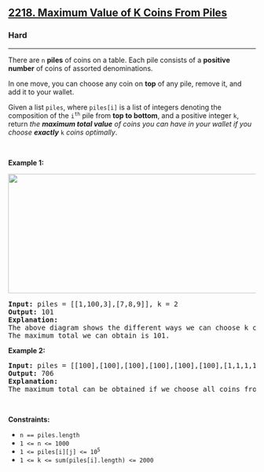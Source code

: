 <h2><a href="https://leetcode.com/problems/maximum-value-of-k-coins-from-piles/">2218. Maximum Value of K Coins From Piles</a></h2><h3>Hard</h3><hr><div style="user-select: auto;"><p style="user-select: auto;">There are <code style="user-select: auto;">n</code> <strong style="user-select: auto;">piles</strong> of coins on a table. Each pile consists of a <strong style="user-select: auto;">positive number</strong> of coins of assorted denominations.</p>

<p style="user-select: auto;">In one move, you can choose any coin on <strong style="user-select: auto;">top</strong> of any pile, remove it, and add it to your wallet.</p>

<p style="user-select: auto;">Given a list <code style="user-select: auto;">piles</code>, where <code style="user-select: auto;">piles[i]</code> is a list of integers denoting the composition of the <code style="user-select: auto;">i<sup style="user-select: auto;">th</sup></code> pile from <strong style="user-select: auto;">top to bottom</strong>, and a positive integer <code style="user-select: auto;">k</code>, return <em style="user-select: auto;">the <strong style="user-select: auto;">maximum total value</strong> of coins you can have in your wallet if you choose <strong style="user-select: auto;">exactly</strong></em> <code style="user-select: auto;">k</code> <em style="user-select: auto;">coins optimally</em>.</p>

<p style="user-select: auto;">&nbsp;</p>
<p style="user-select: auto;"><strong style="user-select: auto;">Example 1:</strong></p>
<img alt="" src="https://assets.leetcode.com/uploads/2019/11/09/e1.png" style="width: 600px; height: 243px; user-select: auto;">
<pre style="user-select: auto;"><strong style="user-select: auto;">Input:</strong> piles = [[1,100,3],[7,8,9]], k = 2
<strong style="user-select: auto;">Output:</strong> 101
<strong style="user-select: auto;">Explanation:</strong>
The above diagram shows the different ways we can choose k coins.
The maximum total we can obtain is 101.
</pre>

<p style="user-select: auto;"><strong style="user-select: auto;">Example 2:</strong></p>

<pre style="user-select: auto;"><strong style="user-select: auto;">Input:</strong> piles = [[100],[100],[100],[100],[100],[100],[1,1,1,1,1,1,700]], k = 7
<strong style="user-select: auto;">Output:</strong> 706
<strong style="user-select: auto;">Explanation:
</strong>The maximum total can be obtained if we choose all coins from the last pile.
</pre>

<p style="user-select: auto;">&nbsp;</p>
<p style="user-select: auto;"><strong style="user-select: auto;">Constraints:</strong></p>

<ul style="user-select: auto;">
	<li style="user-select: auto;"><code style="user-select: auto;">n == piles.length</code></li>
	<li style="user-select: auto;"><code style="user-select: auto;">1 &lt;= n &lt;= 1000</code></li>
	<li style="user-select: auto;"><code style="user-select: auto;">1 &lt;= piles[i][j] &lt;= 10<sup style="user-select: auto;">5</sup></code></li>
	<li style="user-select: auto;"><code style="user-select: auto;">1 &lt;= k &lt;= sum(piles[i].length) &lt;= 2000</code></li>
</ul>
</div>